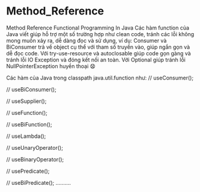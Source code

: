 # Method_Reference
Method Reference Functional Programming In Java
Các hàm function của Java viết giúp hỗ trợ một số trường hợp như clean code, tránh các lỗi không mong muốn xảy ra, dễ dàng đọc và sử dụng, ví dụ: Consumer và BiConsumer trả về object cụ thể với tham số truyền vào, giúp ngắn gọn và dễ đọc code. Với try-use-resource và autoclosable giúp code gọn gàng và tránh lỗi IO Exception và đóng kết nối an toàn. Với Optional<T> giúp tránh lỗi NullPointerException huyền thoại 😧

Các hàm của Java trong classpath java.util.function như:
//        useConsumer();

//        useBiConsumer();

//        useSupplier();

//        useFunction();

//        useBiFunction();

//        useLambda();

//        useUnaryOperator();

//        useBinaryOperator();

//        usePredicate();

//        useBiPredicate();
..........
